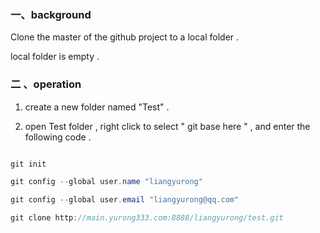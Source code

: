 ### 一、background

Clone the master of the github project to a local folder .

local folder is empty .

### 二 、operation

1. create a new folder named "Test" .

2. open Test folder , right click to select " git base here " , and enter the following code .

```java

git init

git config --global user.name "liangyurong"  

git config --global user.email "liangyurong@qq.com"  

git clone http://main.yurong333.com:8888/liangyurong/test.git 
 
```

